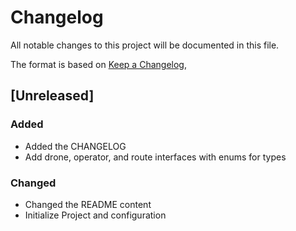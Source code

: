 # Changelog

All notable changes to this project will be documented in this file.

The format is based on [Keep a Changelog](https://keepachangelog.com/en/1.0.0/),

## [Unreleased]

### Added 
- Added the CHANGELOG
- Add drone, operator, and route interfaces with enums for types

### Changed
- Changed the README content
- Initialize Project and configuration
